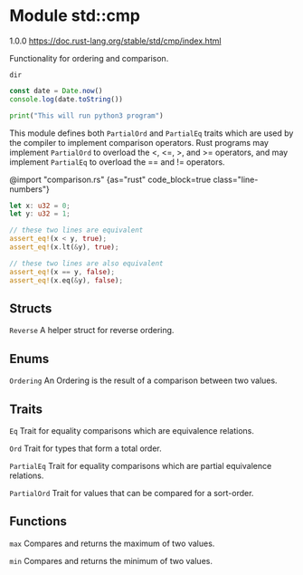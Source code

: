 # Module std::cmp
1.0.0
https://doc.rust-lang.org/stable/std/cmp/index.html

Functionality for ordering and comparison.

```tcc {cmd=true output="html"}
dir
```

```javascript {cmd="node.exe" output="markdown"}
const date = Date.now()
console.log(date.toString())
```

```python {cmd="py.exe" args=["-3"]}
print("This will run python3 program")
```

This module defines both `PartialOrd` and `PartialEq` traits which are used by 
the compiler to implement comparison operators. Rust programs may implement 
`PartialOrd` to overload the <, <=, >, and >= operators, and may implement 
`PartialEq` to overload the == and != operators.


@import "comparison.rs" {as="rust" code_block=true class="line-numbers"}


```rust
let x: u32 = 0;
let y: u32 = 1;

// these two lines are equivalent
assert_eq!(x < y, true);
assert_eq!(x.lt(&y), true);

// these two lines are also equivalent
assert_eq!(x == y, false);
assert_eq!(x.eq(&y), false);
```

## Structs

`Reverse`
A helper struct for reverse ordering.

## Enums

`Ordering`
An Ordering is the result of a comparison between two values.

## Traits

`Eq`
Trait for equality comparisons which are equivalence relations.

`Ord`
Trait for types that form a total order.

`PartialEq`
Trait for equality comparisons which are partial equivalence relations.

`PartialOrd`
Trait for values that can be compared for a sort-order.

## Functions

`max`
Compares and returns the maximum of two values.

`min`
Compares and returns the minimum of two values.